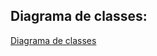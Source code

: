 ## Diagrama de classes: 
[Diagrama de classes ](https://app.diagrams.net/#G1hEtPz2lllNF3gLdD1DNzJjprcY-gIJzH#%7B%22pageId%22%3A%227odnKzkB1V_w14aa5Nxj%22%7D)
